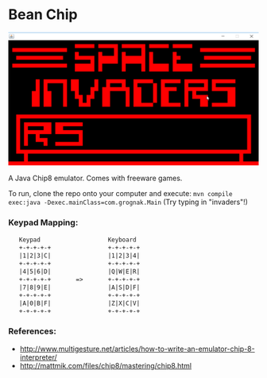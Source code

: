 # Bean Chip

![Project Screenshot](screenshot.png)

A Java Chip8 emulator. Comes with freeware games.

To run, clone the repo onto your computer and execute: 
`mvn compile exec:java -Dexec.mainClass=com.grognak.Main`
(Try typing in "invaders"!)

### Keypad Mapping:
```
   Keypad                   Keyboard
   +-+-+-+-+                +-+-+-+-+
   |1|2|3|C|                |1|2|3|4|
   +-+-+-+-+                +-+-+-+-+
   |4|5|6|D|                |Q|W|E|R|
   +-+-+-+-+       =>       +-+-+-+-+
   |7|8|9|E|                |A|S|D|F|
   +-+-+-+-+                +-+-+-+-+
   |A|0|B|F|                |Z|X|C|V|
   +-+-+-+-+                +-+-+-+-+
```

### References:
* http://www.multigesture.net/articles/how-to-write-an-emulator-chip-8-interpreter/
* http://mattmik.com/files/chip8/mastering/chip8.html
